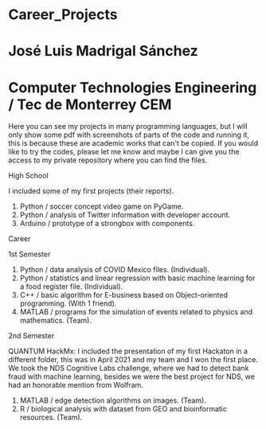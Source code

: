 # Career_Projects
# José Luis Madrigal Sánchez
# Computer Technologies Engineering / Tec de Monterrey CEM
Here you can see my projects in many programming languages, but I will only show some pdf with screenshots of parts of the code and running it, this is because these are academic works that can't be copied. If you would like to try the codes, please let me know and maybe I can give you the access to my private repository where you can find the files. 

High School

I included some of my first projects (their reports).
1. Python / soccer concept video game on PyGame.
2. Python / analysis of Twitter information with developer account.
3. Arduino / prototype of a strongbox with components.

Career

1st Semester

1. Python / data analysis of COVID Mexico files. (Individual).
2. Python / statistics and linear regression with basic machine learning for a food register file. (Individual).
2. C++ / basic algorithm for E-business based on Object-oriented programming. (With 1 friend).
3. MATLAB / programs for the simulation of events related to physics and mathematics. (Team). 

2nd Semester

QUANTUM HackMx: I included the presentation of my first Hackaton in a different folder, this was in April 2021 and my team and I won the first place. We took the NDS Cognitive Labs challenge, where we had to detect bank fraud with machine learning, besides we were the best project for NDS, we had an honorable mention from Wolfram.
1. MATLAB / edge detection algorithms on images. (Team).
2. R / biological analysis with dataset from GEO and bioinformatic resources. (Team).
